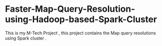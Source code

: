 # Faster-Map-Query-Resolution-using-Hadoop-based-Spark-Cluster
This is my M-Tech Project , this project contains the Map query resolutions using Spark cluster .
